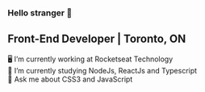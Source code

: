 ### Hello stranger 👋
## Front-End Developer | Toronto, ON



🖥 I’m currently working at Rocketseat Technology 
<br>
🌱 I’m currently studying NodeJs, ReactJs and Typescript
<br>
💬 Ask me about CSS3 and JavaScript

